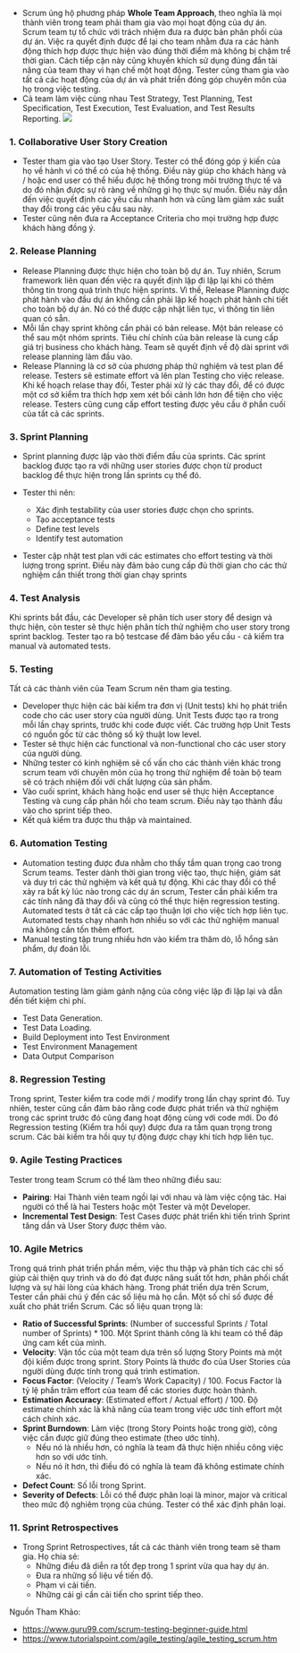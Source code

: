 - Scrum ủng hộ phương pháp **Whole Team Approach**, theo nghĩa là mọi thành viên trong team phải tham gia vào mọi hoạt động của dự án. Scrum team tự tổ chức với trách nhiệm đưa ra được bản phân phối của dự án. Việc ra quyết định được để lại cho team nhằm đưa ra các hành động thích hợp được thực hiện vào đúng thời điểm mà không bị chậm trể thời gian. Cách tiếp cận này cũng khuyến khích sử dụng đúng đắn tài năng của team thay vì hạn chế một hoạt động. Tester cũng tham gia vào tất cả các hoạt động của dự án và phát triển đóng góp chuyên môn của họ trong việc testing.
- Cả team làm việc cùng nhau Test Strategy, Test Planning, Test Specification, Test Execution, Test Evaluation, and Test Results Reporting.
![](https://images.viblo.asia/29b63db5-a109-435c-b441-04f57d1580fc.jpg)

### 1. Collaborative User Story Creation
- Tester tham gia vào tạo User Story. Tester có thể đóng góp ý kiến của họ về hành vi có thể có của hệ thống. Điều này giúp cho khách hàng và / hoặc end user có thể hiểu được hệ thống trong môi trường thực tế và do đó nhận được sự rõ ràng về những gì họ thực sự muốn. Điều này dẫn đến việc quyết định các yêu cầu nhanh hơn và cũng làm giảm xác suất thay đổi trong các yêu cầu sau này.
- Tester cũng nên đưa ra Acceptance Criteria cho mọi trường hợp được khách hàng đồng ý.

### 2. Release Planning
- Release Planning được thực hiện cho toàn bộ dự án. Tuy nhiên, Scrum framework liên quan đến việc ra quyết định lặp đi lặp lại khi có thêm thông tin trong quá trình thực hiện sprints. Vì thế, Release Planning được phát hành vào đầu dự án không cần phải lập kế hoạch phát hành chi tiết cho toàn bộ dự án. Nó có thể được cập nhật liên tục, vì thông tin liên quan có sẵn.
- Mỗi lần chạy sprint không cần phải có bản release. Một bản release có thể sau một nhóm sprints. Tiêu chí chính của bản release là cung cấp giá trị business cho khách hàng. Team sẽ quyết định về độ dài sprint với release planning làm đầu vào.
- Release Planning là cơ sở của phương pháp thử nghiệm và test plan để release. Testers sẽ estimate effort và lên plan Testing cho việc release. Khi kế hoạch relase thay đổi, Tester phải xử lý các thay đổi, để có được một cơ sở kiểm tra thích hợp xem xét bối cảnh lớn hơn để tiện cho việc release. Testers cũng cung cấp effort testing được yêu cầu ở phần cuối của tất cả các sprints.

### 3. Sprint Planning
- Sprint planning được lập vào thời điểm đầu của sprints. Các sprint backlog được tạo ra với những user stories được chọn từ product backlog để thực hiện trong lần sprints cụ thể đó.
- Tester thì nên:
  + Xác định testability của user stories được chọn cho sprints.
  + Tạo acceptance tests
  + Define test levels
  + Identify test automation

- Tester cập nhật test plan với các estimates cho effort testing và thời lượng trong sprint. Điều này đảm bảo cung cấp đủ thời gian cho các thử nghiệm cần thiết trong thời gian chạy sprints

### 4. Test Analysis
Khi sprints bắt đầu, các Developer sẽ phân tích user story để design và thực hiện, còn tester sẽ thực hiện phân tích thử nghiệm cho user story trong sprint backlog. Tester tạo ra bộ testcase để đảm bảo yểu cầu - cả kiểm tra manual và automated tests.

### 5. Testing
Tất cả các thành viên của Team Scrum nên tham gia testing.
- Developer thực hiện các bài kiểm tra đơn vị (Unit tests) khi họ phát triển code cho các user story của người dùng. Unit Tests được tạo ra trong mỗi lần chạy sprints, trước khi code được viết. Các trường hợp Unit Tests có nguồn gốc từ các thông số kỹ thuật low level.
- Tester sẽ thực hiện các functional và non-functional cho các user story của người dùng.
- Những tester có kinh nghiệm sẽ cố vấn cho các thành viên khác trong scrum team với chuyên môn của họ trong thử nghiệm để toàn bộ team sẽ có trách nhiệm đối với chất lượng của sản phẩm.
- Vào cuối sprint, khách hàng hoặc end user sẽ thực hiện Acceptance Testing   và cung cấp phản hồi cho team scrum. Điều này tạo thành đầu vào cho sprint tiếp theo.
- Kết quả kiểm tra được thu thập và maintained.

### 6. Automation Testing
- Automation testing được đưa nhằm cho thấy tầm quan trọng cao trong Scrum teams. Tester dành thời gian trong việc tạo, thực hiện, giám sát và duy trì các thử nghiệm và kết quả tự động. Khi các thay đổi có thể xảy ra bất kỳ lúc nào trong các dự án scrum,  Tester cần phải kiểm tra các tính năng đã thay đổi và cũng có thể thực hiện regression testing. Automated tests ở tất cả các cấp tạo thuận lợi cho việc tích hợp liên tục. Automated tests chạy nhanh hơn nhiều so với các thử nghiệm manual mà không cần tốn thêm effort.
- Manual testing tập trung nhiều hơn vào kiểm tra thăm dò, lỗ hổng sản phẩm, dự đoán lỗi.

### 7. Automation of Testing Activities
Automation testing làm giảm gánh nặng của công việc lặp đi lặp lại và dẫn đến tiết kiệm chi phí.
- Test Data Generation.
- Test Data Loading.
- Build Deployment into Test Environment
- Test Environment Management
- Data Output Comparison

### 8. Regression Testing
Trong sprint, Tester kiểm tra code mới / modify trong lần chạy sprint đó. Tuy nhiên, tester cũng cần đảm bảo rằng code được phát triển và thử nghiệm trong các sprint trước đó cũng đang hoạt động cùng với code mới. Do đó Regression testing (Kiểm tra hồi quy) được đưa ra tầm quan trọng trong scrum. Các bài kiểm tra hồi quy tự động được chạy khi tích hợp liên tục.

### 9. Agile Testing Practices
Tester trong team Scrum có thể làm theo những điều sau:
- **Pairing**: Hai Thành viên team ngồi lại với nhau và làm việc cộng tác. Hai người có thể là hai Testers hoặc một Tester và một Developer.
- **Incremental Test Design**: Test Cases được phát triển khi tiến trình Sprint tăng dần và User Story được thêm vào.

### 10. Agile Metrics
Trong quá trình phát triển phần mềm, việc thu thập và phân tích các chỉ số giúp cải thiện quy trình và do đó đạt được năng suất tốt hơn, phân phối chất lượng và sự hài lòng của khách hàng. Trong phát triển dựa trên Scrum, Tester cần phải chú ý đến các số liệu mà họ cần. Một số chỉ số được đề xuất cho phát triển Scrum. Các số liệu quan trọng là:
- **Ratio of Successful Sprints**: (Number of successful Sprints / Total number of Sprints) * 100. Một Sprint thành công là khi team có thể đáp ứng cam kết của mình.
- **Velocity**: Vận tốc của một team dựa trên số lượng Story Points mà một đội kiếm được trong sprint. Story Points là thước đo của User Stories của người dùng được tính trong quá trình estimation.
- **Focus Factor**: (Velocity / Team’s Work Capacity) / 100. Focus Factor là tỷ lệ phần trăm effort của team để các stories được hoàn thành.
- **Estimation Accuracy**: (Estimated effort / Actual effort) / 100. Độ estimate chính xác là khả năng của team trong việc ước tính effort một cách chính xác.
- **Sprint Burndown**: Làm việc (trong Story Points hoặc trong giờ), công việc cần được giữ đúng theo estimate (theo ước tính). 
  + Nếu nó là nhiều hơn, có nghĩa là team đã thực hiện nhiều công việc hơn so với ước tính.
  + Nếu nó ít hơn, thì điều đó có nghĩa là team đã không estimate chính xác.
- **Defect Count**: Số lỗi trong Sprint.
- **Severity of Defects**: Lỗi có thể được phân loại là minor, major và critical theo mức độ nghiêm trọng của chúng. Tester có thể xác định phân loại.

### 11. Sprint Retrospectives
- Trong Sprint Retrospectives, tất cả các thành viên trong team sẽ tham gia. Họ chia sẻ:
  + Những điều đã diễn ra tốt đẹp trong 1 sprint vừa qua hay dự án.
  + Đưa ra những số liệu về tiến độ.
  + Phạm vi cải tiến.
  + Những cái gì cần cải tiến cho sprint tiếp theo.

Nguồn Tham Khảo:
- https://www.guru99.com/scrum-testing-beginner-guide.html
- https://www.tutorialspoint.com/agile_testing/agile_testing_scrum.htm